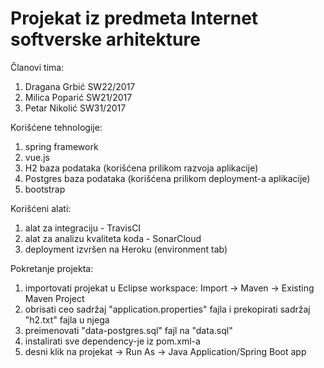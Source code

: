 # Projekat iz predmeta Internet softverske arhitekture

Članovi tima:
1. Dragana Grbić SW22/2017
2. Milica Poparić SW21/2017
3. Petar Nikolić SW31/2017

Korišćene tehnologije:
1. spring framework
2. vue.js
3. H2 baza podataka (korišćena prilikom razvoja aplikacije)
4. Postgres baza podataka (korišćena prilikom deployment-a aplikacije)
5. bootstrap

Korišćeni alati:
1. alat za integraciju - TravisCI
2. alat za analizu kvaliteta koda - SonarCloud
3. deployment izvršen na Heroku (environment tab)

Pokretanje projekta:
1. importovati projekat u Eclipse workspace: Import -> Maven -> Existing Maven Project
2. obrisati ceo sadržaj "application.properties" fajla i prekopirati sadržaj "h2.txt" fajla u njega
3. preimenovati "data-postgres.sql" fajl na "data.sql"
4. instalirati sve dependency-je iz pom.xml-a
5. desni klik na projekat -> Run As -> Java Application/Spring Boot app
